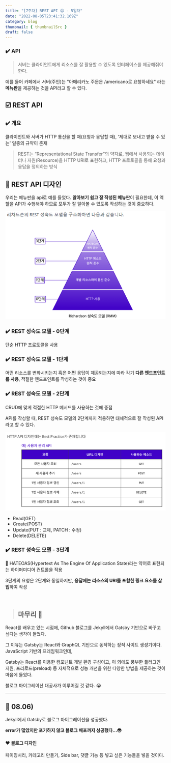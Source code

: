 ```yaml
---
title: "[7주차] REST API 😄 - 5일차"
date: "2022-08-05T23:41:32.169Z"
category: blog
thumbnail: { thumbnailSrc }
draft: false
---
```


### ✔️ API

> 서버는 클라이언트에게 리소스를 잘 활용할 수 있도록 인터페이스를 제공해줘야 한다.

예를 들어 카페에서 서버(주인)는 "아메리카노 주문은 /americano로 요청하세요" 라는 **메뉴판**을 제공하는 것을 API라고 할 수 있다.

## ☑️ REST API

### ✔️ 개요

클라이언트와 서버가 HTTP 통신을 할 때(요청과 응답할 때), '제대로 보내고 받을 수 있는' 일종의 규약이 존재

> REST는 “Representational State Transfer”의 약자로, 웹에서 사용되는 데이터나 자원(Resource)을 HTTP URI로 표현하고, HTTP 프로토콜을 통해 요청과 응답을 정의하는 방식

## 🚩 REST API 디자인

우리는 메뉴판을 api로 예를 들었다.
**알아보기 쉽고 잘 작성된 메뉴판**이 필요한데, 이 역할을 API가 수행해야 하므로 모두가 잘 알아볼 수 있도록 작성하는 것이 중요하다.

![Chinese Salty Egg](./rapi-m.PNG)

### ✔️ REST 성숙도 모델 - 0단계

단순 HTTP 프로토콜을 사용

### ✔️ REST 성숙도 모델 - 1단계

어떤 리소스를 변화시키는지 혹은 어떤 응답이 제공되는지에 따라 각기 **다른 엔드포인트를 사용**, 적절한 엔드포인트를 작성하는 것이 중요

### ✔️ REST 성숙도 모델 - 2단계

CRUD에 맞게 적절한 HTTP 메서드를 사용하는 것에 중점

API를 작성할 때, REST 성숙도 모델의 2단계까지 적용하면 대체적으로 잘 작성된 API라고 할 수 있다.

![Chinese Salty Egg](./BP.PNG)

* Read(GET)
* Create(POST)
* Update(PUT : 교체, PATCH : 수정)
* Delete(DELETE)

### ✔️ REST 성숙도 모델 - 3단계

📍 HATEOAS(Hypertext As The Engine Of Application State)라는 약어로 표현되는 하이퍼미디어 컨트롤을 적용

3단계의 요청은 2단계와 동일하지만, **응답에는 리소스의 URI를 포함한 링크 요소를 삽입**하여 작성

<br>

> ## 마무리 👀

React를 배우고 있는 시점에, Github 블로그를 Jekyll에서 Gatsby 기반으로 바꾸고 싶다는 생각이 들었다. 

그 이유는 Gatsby는 React와 GraphQL 기반으로 동작하는 정적 사이트 생성기이다. JavaScript 기반의 프레임워크인데, 

 Gatsby는 React를 이용한 컴포넌트 개발 환경 구성이고, 이 외에도 풍부한 플러그인 지원, 프리로드(preload) 등 자체적으로 성능 개선을 위한 다양한 방법을 제공하는 것이 마음에 들었다.

블로그 마이그레이션 대공사가 이루어질 것 같다. 😭

***

## 🐽 08.06) 
Jekyll에서 Gatsby로 블로그 마이그레이션을 성공했다.

**error가 많았지만 포기하지 않고 블로그 배포까지 성공했다...😳**


#### ❤️ 블로그 디자인
페이징처리, 카테고리 만들기, Side bar, 댓글 기능 등 넣고 싶은 기능들을 넣을 것이다.